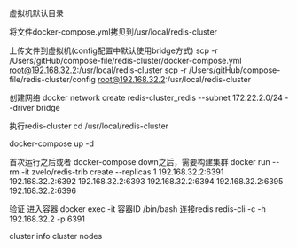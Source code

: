 虚拟机默认目录

将文件docker-compose.yml拷贝到/usr/local/redis-cluster

上传文件到虚拟机(config配置中默认使用bridge方式)
scp -r /Users/gitHub/compose-file/redis-cluster/docker-compose.yml root@192.168.32.2:/usr/local/redis-cluster
scp -r /Users/gitHub/compose-file/redis-cluster/config root@192.168.32.2:/usr/local/redis-cluster

创建网络
docker network create redis-cluster_redis --subnet 172.22.2.0/24 --driver bridge

执行redis-cluster
cd /usr/local/redis-cluster

docker-compose up -d

首次运行之后或者 docker-compose down之后，需要构建集群
docker run --rm -it zvelo/redis-trib create --replicas 1 192.168.32.2:6391 192.168.32.2:6392 192.168.32.2:6393 192.168.32.2:6394 192.168.32.2:6395 192.168.32.2:6396


验证
进入容器
docker exec -it 容器ID /bin/bash
连接redis
redis-cli -c -h 192.168.32.2 -p 6391

cluster info
cluster nodes

